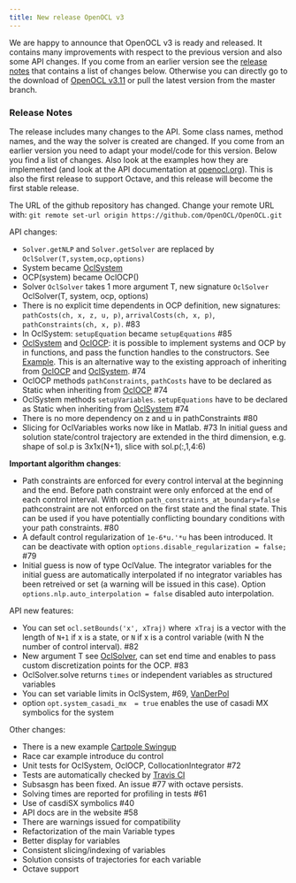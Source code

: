 ```yaml
---
title: New release OpenOCL v3
---
```


We are happy to announce that OpenOCL v3 is ready and released. 
It contains many improvements with respect to the previous version and also some API changes. 
If you come from an earlier version see the [release notes](https://github.com/OpenOCL/OpenOCL/releases/tag/v.3.11) that contains a list of changes below.
Otherwise you can directly go to the download of [OpenOCL v3.11](get-started) or pull the latest version from the master branch.

### Release Notes
The release includes many changes to the API. Some class names, method names, and the way the solver is created are changed. If you come from an earlier version you need to adapt your model/code for this version. Below you find a list of changes. Also look at the examples how they are implemented (and look at the API documentation at [openocl.org](https://openocl.org)). This is also the first release to support Octave, and this release will become the first stable release. 

The URL of the github repository has changed. Change your remote URL with:
`git remote set-url origin https://github.com/OpenOCL/OpenOCL.git`

API changes:
* `Solver.getNLP` and `Solver.getSolver` are replaced by `OclSolver(T,system,ocp,options)`
* System became [OclSystem](https://openocl.org/api-docs/#apiocl_system)
* OCP(system) became OclOCP()
* Solver `OclSolver` takes 1 more argument T, new signature `OclSolver` OclSolver(T, system, ocp, options)
* There is no explicit time dependents in OCP definition, new signatures: `pathCosts(ch, x, z, u, p)`, `arrivalCosts(ch, x, p)`, `pathConstraints(ch, x, p)`.  #83
* In OclSystem: `setupEquation` became `setupEquations` #85 
* [OclSystem](https://openocl.org/api-docs/#apiocl_system) and [OclOCP](https://openocl.org/api-docs/#apiocl_ocp): it is possible to implement systems and OCP by in functions, and pass the function handles to the constructors. See [Example](https://github.com/OpenOCL/OpenOCL/blob/master/Examples/01VanDerPol/mainVanDerPol.m). This is an alternative way to the existing approach of inheriting from  [OclOCP](https://openocl.org/api-docs/#apiocl_ocp) and [OclSystem](https://openocl.org/api-docs/#apiocl_system). #74 
* OclOCP methods `pathConstraints`, `pathCosts` have to be declared as Static when inheriting from  [OclOCP](https://openocl.org/api-docs/#apiocl_ocp) #74 
* OclSystem methods `setupVariables`. `setupEquations` have to be declared as Static when inheriting from [OclSystem](https://openocl.org/api-docs/#apiocl_system) #74 
* There is no more dependency on z and u in pathConstraints #80
* Slicing for OclVariables works now like in Matlab. #73 In initial guess and solution state/control trajectory are extended in the third dimension, e.g. shape of sol.p is 3x1x(N+1), slice with sol.p(:,1,4:6)

**Important algorithm changes**:
* Path constraints are enforced for every control interval at the beginning and the end. Before path constraint were only enforced at the end of each control interval. With option `path_constraints_at_boundary=false` pathconstraint are not enforced on the first state and the final state. This can be used if you have potentially conflicting boundary conditions with your path constraints. #80
* A default control regularization of `1e-6*u.'*u` has been introduced. It can be deactivate with option `options.disable_regularization = false;` #79 
* Initial guess is now of type OclValue. The integrator variables for the initial guess are automatically interpolated if no integrator variables has been retreived or set (a warning will be issued in this case). Option `options.nlp.auto_interpolation = false` disabled auto interpolation. 

API new features:
* You can set `ocl.setBounds('x', xTraj)` where` xTraj` is a vector with the length of `N+1` if x is a state, or `N` if x is a control variable (with N the number of control interval). #82 
* New argument T see [OclSolver](https://openocl.org/api-docs/#apiocl_solver), can set end time and enables to pass custom discretization points for the OCP. #83 
* OclSolver.solve returns `times` or independent variables as structured variables
* You can set variable limits in OclSystem, #69, [VanDerPol](https://github.com/OpenOCL/OpenOCL/blob/master/Examples/01VanDerPol/mainVanDerPol.m)
* option `opt.system_casadi_mx  = true` enables the use of casadi MX symbolics for the system

Other changes:
* There is a new example [Cartpole Swingup](https://github.com/OpenOCL/OpenOCL/tree/master/Examples/05CartPole)
* Race car example introduce du control
* Unit tests for OclSystem, OclOCP, CollocationIntegrator #72
* Tests are automatically checked by [Travis CI](https://travis-ci.org/OpenOCL/OpenOCL)
* Subsasgn has been fixed. An issue #77 with octave persists.
* Solving times are reported for profiling in tests #61
* Use of casdiSX symbolics #40 
* API docs are in the website #58
* There are warnings issued for compatibility
* Refactorization of the main Variable types
* Better display for variables
* Consistent slicing/indexing of variables
* Solution consists of trajectories for each variable 
* Octave support
